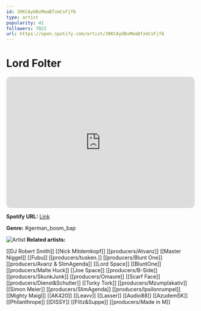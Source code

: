 ```yaml
---
id: 39KCAyOBvMmaBfzmCsFjf6
type: artist
popularity: 41
followers: 7022
url: https://open.spotify.com/artist/39KCAyOBvMmaBfzmCsFjf6
---
```

# Lord Folter

<iframe style="border-radius:12px" src="https://open.spotify.com/embed/artist/39KCAyOBvMmaBfzmCsFjf6" width="100%" height="352" frameBorder="0" allowfullscreen="" allow="autoplay; clipboard-write; encrypted-media; fullscreen; picture-in-picture" loading="lazy"></iframe>

**Spotify URL:** [Link](https://open.spotify.com/artist/39KCAyOBvMmaBfzmCsFjf6)

**Genre:**  #german_boom_bap

![Artist](https://i.scdn.co/image/ab6761610000e5ebac7c46f693c4c55bcf004574)
**Related artists:**

[[DJ Robert Smith]]
[[Nick Mitdemkopf]]
[[producers/Atvanz]]
[[Master Niggel]]
[[Fubu]]
[[producers/tusken.]]
[[producers/Blunt One]]
[[producers/Avanz & SlimAgenda]]
[[Lord Space]]
[[BluntOne]]
[[producers/Malte Huck]]
[[Joe Space]]
[[producers/B-Side]]
[[producers/SkunkJunk]]
[[producers/Omaure]]
[[Scarf Face]]
[[producers/Dienst&Schulter]]
[[Torky Tork]]
[[producers/Mzumplakativ]]
[[Simon Meier]]
[[producers/SlimAgenda]]
[[producers/Ipsilonrumpel]]
[[Mighty Maigl]]
[[AK420]]
[[Leavv]]
[[Lasser]]
[[Audio88]]
[[AzudemSK]]
[[Philanthrope]]
[[DISSY]]
[[Flitz&Suppe]]
[[producers/Made in M]]
